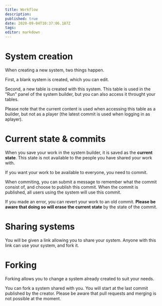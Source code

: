 ```yaml
---
title: Workflow
description: 
published: true
date: 2020-09-04T10:37:06.187Z
tags: 
editor: markdown
---
```


# System creation

When creating a new system, two things happen.

First, a blank system is created, which you can edit.

Second, a new table is created with this system. This table is used in the "Run" panel of the system builder, but you can also access it throught your tables.

Please note that the current content is used when accessing this table as a builder, but not as a player (the latest commit is used when logging in as aplayer).

# Current state & commits

When you save your work in the system builder, it is saved as the **current state**. This state is not available to the people you have shared your work with.

If you want your work to be available to everyone, you need to commit.

When commiting, you can submit a message to remember what the commit consist of, and choose to publish this commit. When the commit is published, all users using the system will use this commit.

If you made an error, you can revert your work to an old commit. **Please be aware that doing so will erase the current state** by the state of the commit.

# Sharing systems

You will be given a link allowing you to share your system. Anyone with this link can use your system, and fork it.

# Forking

Forking allows you to change a system already created to suit your needs.

You can fork a system shared with you. You will start at the last commit published by the creator. Please be aware that pull requests and merging is not possible at the moment.
